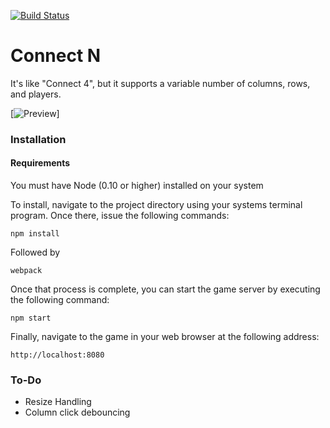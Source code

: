 [![Build Status](https://travis-ci.org/magicink/connect-n.svg?branch=master)](https://travis-ci.org/magicink/connect-n)

# Connect N

It's like "Connect 4", but it supports a variable number of columns, rows,
and players.

[![Preview](http://g.recordit.co/vZbw0VhRVh.gif)]

### Installation

#### Requirements
You must have Node (0.10 or higher) installed on your system

To install, navigate to the project directory using your systems
terminal program. Once there, issue the following commands:

`npm install`

Followed by

`webpack`

Once that process is complete, you can start the game server by
executing the following command:

`npm start`

Finally, navigate to the game in your web browser at the following address:

`http://localhost:8080`

### To-Do

* Resize Handling
* Column click debouncing
